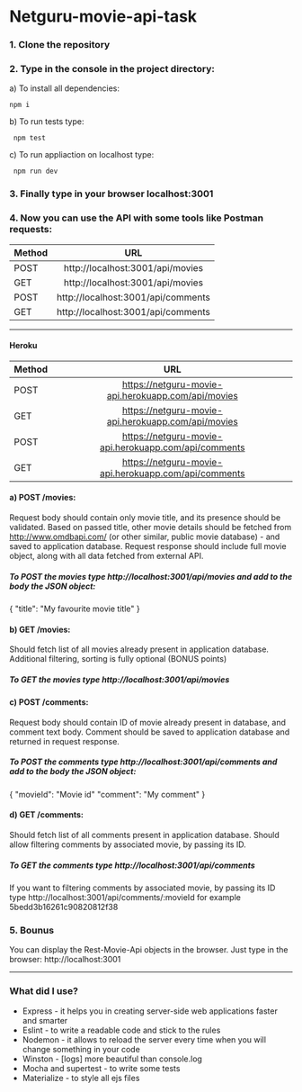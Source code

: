 # Netguru-movie-api-task

### 1. Clone the repository
### 2. Type in the console in the project directory:
a) To install all dependencies:
```
npm i 
```
b) To run tests type:

```
 npm test 
```

c) To run appliaction on localhost type:
```
 npm run dev
```
### 3. Finally  type in your browser localhost:3001

### 4. Now you can use the API with some tools like Postman requests:

| Method        | URL                                |       
| ------------- |:-------------:                     | 
| POST          | http://localhost:3001/api/movies   | 
| GET           | http://localhost:3001/api/movies   |  
| POST          | http://localhost:3001/api/comments |  
| GET           | http://localhost:3001/api/comments |  

***

#### Heroku

| Method        | URL                                                  |       
| ------------- |:-------------:                                       | 
| POST          | https://netguru-movie-api.herokuapp.com/api/movies   | 
| GET           | https://netguru-movie-api.herokuapp.com/api/movies   |  
| POST          | https://netguru-movie-api.herokuapp.com/api/comments |  
| GET           | https://netguru-movie-api.herokuapp.com/api/comments |  


#### a) POST /movies:
   Request body should contain only movie title, and its presence should be validated.
   Based on passed title, other movie details should be fetched from http://www.omdbapi.com/ (or other similar, public movie database) -    and saved to application database.
   Request response should include full movie object, along with all data fetched from external API.
  
  ##### To POST the movies type http://localhost:3001/api/movies and add to the body the JSON object: 
  
  {
    "title": "My favourite movie title"
  }
  

 #### b) GET /movies:
  Should fetch list of all movies already present in application database.
  Additional filtering, sorting is fully optional (BONUS points)
  
  ##### To GET the movies type http://localhost:3001/api/movies


 #### c) POST /comments:
  Request body should contain ID of movie already present in database, and comment text body.
  Comment should be saved to application database and returned in request response.

  ##### To POST the comments type http://localhost:3001/api/comments and add to the body the JSON object: 
  
  {
    "movieId": "Movie id"
    "comment": "My comment" 
  }
  

 #### d) GET /comments:
  Should fetch list of all comments present in application database.
  Should allow filtering comments by associated movie, by passing its ID.
  
  ##### To GET the comments type http://localhost:3001/api/comments
  
  If you want to filtering comments by associated movie, by passing its ID
  type http://localhost:3001/api/comments/:movieId for example 5bedd3b16261c90820812f38


### 5. Bounus
You can display the Rest-Movie-Api objects in the browser. Just type in the browser: 
http://localhost:3001 


***

### What did I use?
- Express - it helps you in creating server-side web applications faster and smarter
- Eslint - to write a readable code and stick to the rules 
- Nodemon - it allows to reload the server every time when you will change something in your code
- Winston - [logs] more beautiful than console.log  
- Mocha and supertest - to write some tests
- Materialize - to style all ejs files
